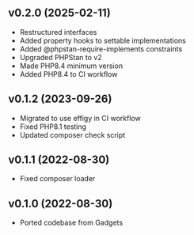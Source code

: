 ## v0.2.0 (2025-02-11)
* Restructured interfaces
* Added property hooks to settable implementations
* Added @phpstan-require-implements constraints
* Upgraded PHPStan to v2
* Made PHP8.4 minimum version
* Added PHP8.4 to CI workflow

## v0.1.2 (2023-09-26)
* Migrated to use effigy in CI workflow
* Fixed PHP8.1 testing
* Updated composer check script

## v0.1.1 (2022-08-30)
* Fixed composer loader

## v0.1.0 (2022-08-30)
* Ported codebase from Gadgets
